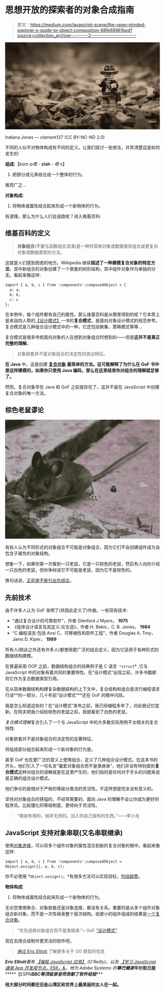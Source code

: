 # 思想开放的探索者的对象合成指南

> 原文：<https://medium.com/javascript-scene/the-open-minded-explorer-s-guide-to-object-composition-88fe68961bed?source=collection_archive---------2----------------------->

![](img/c33bdad682f716eb7046984cc8aaa28f.png)

Indiana Jones — clement127 (CC BY-NC-ND 2.0)

不同的人似乎对物体构成有不同的定义。让我们探讨一些想法，并弄清楚这是如何发生的:

**组成:**【kom-p*嗯* - **zish** - *嗯* n】

1.  把部分或元素结合成一个整体的行为。

推而广之…

**对象构成:**

1.  将物体或属性结合起来形成一个新物体的行为。

有道理，那么为什么人们会迷路呢？进入维基百科:

## 维基百科的定义

> **对象组合**(不要与函数组合混淆)是一种将简单对象或数据类型组合成更复杂对象或数据类型的方法。

这就是人们感到困惑的地方。Wikipedia 继续**描述了一种建模复合对象的特定方法**，其中新组合的对象创建了一个嵌套的树形结构，其中组件对象作为单独的分支。看起来像这样:

```
import { a, b, c } from 'components';composedObject = {
  a: a,
  b: b,
  c: c
};
```

在本例中，每个组件都有自己的属性。那么维基百科是从哪里得到的呢？它本质上是来自四人帮的[【设计模式】](http://amzn.to/1NHXzgy)一书的**复合模式**，是面向对象设计模式的规范参考。复合模式是几种组合设计模式中的一种，它还包括聚集、策略模式等等…

复合模式是很多传统面向对象的人在想到对象组合时想到的——但是**这并不是真正完整的理解**。

> 对象嵌套并不是对象组合的决定性的突出特征。

**在 Java** 中，这是创建 [**复合对象**](https://en.wikipedia.org/wiki/Composite_data_type) **最简单的方法。**这可能解释了为什么在 GoF 书中是这样建模的，如果你只使用 Java 编码，那么在这里**结束你对组合的理解就足够了。**

然而，复合对象早在 Java 和 GoF 之前就存在了，这并不是在 JavaScript 中创建复合对象的唯一方法。

## 棕色老鼠谬论

![](img/de827a8520b20a2dacf43d23bf90fa79.png)

有些人认为不同形式的对象组合不可能是对象组合，因为它们不会创建组件成为自包含子属性的对象结构。

想象一下，如果你第一次看到一只老鼠，它是一只棕色的老鼠，然后有人向你介绍一只白色的老鼠，但你争辩说它不可能是老鼠，因为它不是棕色的。

换句话说，[正前提不能引出负结论](https://en.wikipedia.org/wiki/Negative_conclusion_from_affirmative_premises)。

## 先前技术

由于许多人认为 GoF 发明了(并因此定义了)作曲，一些现有技术:

*   “通过复合设计的可靠软件”，作者 Glenford J Myers， **1975**
*   《程序设计语言及其定义:论文选》，作者:H. Bekic，C. B. Jones， **1984**
*   “C 编程语言:包括 Ansi C、可移植性和软件工程”，作者 Douglas A. Troy，Jams D. Kiper， **1989**

所有人(除此之外还有许多人)都使用更广泛的组合定义，因为它适用于各种形式的数据结构建模。

在普遍采用 OOP 之前，数据结构组合的经典例子是 C 语言` *struct`* ,它与 JavaScript 中的对象有着共同的重要特性。在“设计模式”出现之前，许多书籍都将它作为复合数据类型引用。

在从简单数据结构构建复杂数据结构的上下文中，复合结构和组合是流行编程语言行话**的一部分，几十年前“设计模式”**还在 GoF 的眼中闪烁。

我是怎么知道这些的？在“设计模式”发布之前，我已经编程多年了，对此我记忆犹新。在狗夫把我介绍给棕色的老鼠之前，我就看到了白色的老鼠。

*复合模式理解*复合引入了一个与 JavaScript 中的大多数实际用例不太相关的复合特性:

对象嵌套并不是对象组合的决定性的显著特征。

将组成部分组合起来形成一个新对象的行为是。

甚至 GoF 也在更广泛的意义上使用组合，定义了几种组合设计模式。在这本书的开头，他们引入了一句名言“偏爱对象组合而不是类继承”，他们并没有特别提到**复合模式**这种对组合的误解就是在这里产生的，他们指的是任何对于手头的问题来说是正确的组合设计模式。

他们争论的是相对于严格的等级分类法的灵活性。不这样想是完全没有意义的。

坚持对对象组合的狭隘的、不经常需要的、面向 Java 的理解不会让你成为更好的程序员。比起僵化的等级制度，更倾向于灵活性。

> “吸收有用的，抛弃无用的。加入你自己独有的东西。”——李小龙

## JavaScript 支持对象串联(又名串联继承)

使用[对象连接](https://en.wikipedia.org/wiki/Prototype-based_programming#Concatenation)，可以将多个组件对象的属性混合到新的复合对象的根中。看起来像这样:

```
import { a, b, c } from 'components';composedObject = Object.assign({}, a, b, c);
```

你不必使用 *`Object.assign()`。*有很多方法可以实现目标，[包括邮票](/javascript-scene/introducing-the-stamp-specification-77f8911c2fee)。

**物体构成**:

1.  将物体或属性结合起来形成一个新物体的行为。

无论您使用聚合、对象嵌套还是对象连接，都没有关系。重要的是从多个组件对象组合新对象，而不是一次性继承整个层次结构。由更小的组件组成的结果是[一个复合对象](https://en.wikipedia.org/wiki/Composite_data_type)。

> "优先选择对象组合而不是类继承."~ GoF [“设计模式”](http://amzn.to/1NHXzgy)

现在去用合成制作更灵活的软件吧。

> [通过 Eric Elliott](https://ericelliottjs.com/) 了解更多关于 OO 原型的信息

***Eric Elliott****著有* [*【编程 JavaScript 应用】*](http://pjabook.com) *(O'Reilly)，以及* [*【学习 JavaScript 通用 App 开发用节点，ES6，&*](https://leanpub.com/learn-javascript-react-nodejs-es6/)*。他为 Adobe Systems 的******尊巴健身*******华尔街日报*******【ESPN*******BBC****等顶级录音师贡献了软件经验******

**他大部分时间都在旧金山湾区和世界上最美丽的女人在一起。**